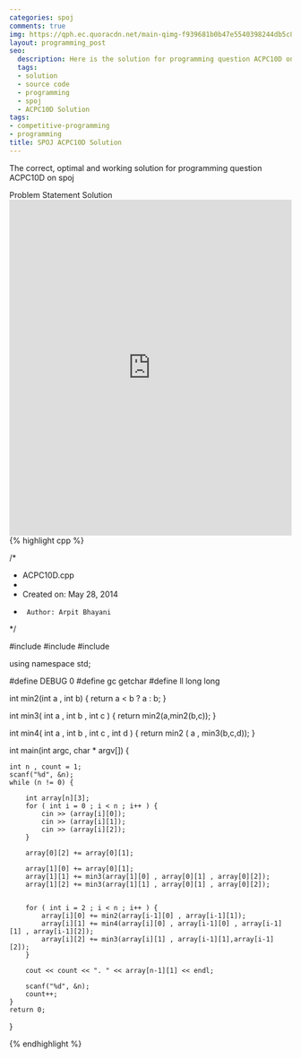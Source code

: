 ```yaml
---
categories: spoj
comments: true
img: https://qph.ec.quoracdn.net/main-qimg-f939681b0b47e5540398244db5c8966f?convert_to_webp=true
layout: programming_post
seo:
  description: Here is the solution for programming question ACPC10D on spoj
  tags:
  - solution
  - source code
  - programming
  - spoj
  - ACPC10D Solution
tags:
- competitive-programming
- programming
title: SPOJ ACPC10D Solution
---
```

The correct, optimal and working solution for programming question ACPC10D on spoj

<div class="ui secondary pointing large menu">
  <a class="grey item" data-tab="problem-statement">
    Problem Statement
  </a>
  <a class="active item grey" data-tab="solution">
    Solution
  </a>
</div>
<div class="ui bottom attached tab" data-tab="problem-statement">
    <iframe src="http://www.spoj.com/problems/ACPC10D/" width="100%" height="600px" style="overflow: scroll; border: none;"></iframe>
</div>
<div class="ui bottom attached active tab" data-tab="solution">
{% highlight cpp %}

/*
 * ACPC10D.cpp
 *
 *  Created on: May 28, 2014
 *      Author: Arpit Bhayani
 */

#include <cstdio>
#include <cstdlib>
#include <iostream>

using namespace std;

#define DEBUG 0
#define gc getchar
#define ll long long

int min2(int a , int b) {
	return a < b ? a : b;
}

int min3( int a , int b , int c ) {
	return min2(a,min2(b,c));
}

int min4( int a , int b , int c , int d ) {
	return min2 ( a , min3(b,c,d));
}

int main(int argc, char * argv[]) {

	int n , count = 1;
	scanf("%d", &n);
	while (n != 0) {

		int array[n][3];
		for ( int i = 0 ; i < n ; i++ ) {
			cin >> (array[i][0]);
			cin >> (array[i][1]);
			cin >> (array[i][2]);
		}

		array[0][2] += array[0][1];

		array[1][0] += array[0][1];
		array[1][1] += min3(array[1][0] , array[0][1] , array[0][2]);
		array[1][2] += min3(array[1][1] , array[0][1] , array[0][2]);


		for ( int i = 2 ; i < n ; i++ ) {
			array[i][0] += min2(array[i-1][0] , array[i-1][1]);
			array[i][1] += min4(array[i][0] , array[i-1][0] , array[i-1][1] , array[i-1][2]);
			array[i][2] += min3(array[i][1] , array[i-1][1],array[i-1][2]);
		}

		cout << count << ". " << array[n-1][1] << endl;

		scanf("%d", &n);
		count++;
	}
	return 0;
}


{% endhighlight %}
</div>
